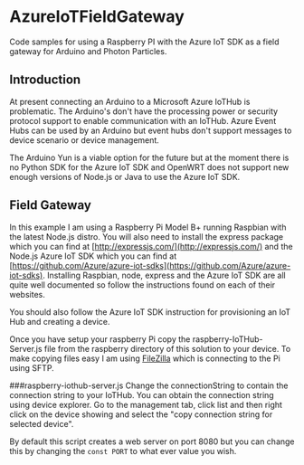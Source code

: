 # AzureIoTFieldGateway
Code samples for using a Raspberry PI with the Azure IoT SDK as a field gateway for Arduino and Photon Particles.  

## Introduction

At present connecting an Arduino to a Microsoft Azure IoTHub is problematic. The Arduino's don't have the processing power or security protocol support to enable communication with an IoTHub. Azure Event Hubs can be used by an Arduino but event hubs don't support messages to device scenario or device management.

The Arduino Yun is a viable option for the future but at the moment there is no Python SDK for the Azure IoT SDK and OpenWRT does not support new enough versions of Node.js or Java to use the Azure IoT SDK.

## Field Gateway

In this example I am using a Raspberry Pi Model B+ running Raspbian with the latest Node.js distro. You will also need to install the express package which you can find at [http://expressjs.com/](http://expressjs.com/) and the Node.js Azure IoT SDK which you can find at [https://github.com/Azure/azure-iot-sdks](https://github.com/Azure/azure-iot-sdks). Installing Raspbian, node, express and the Azure IoT SDK are all quite well documented so follow the instructions found on each of their websites. 

You should also follow the Azure IoT SDK instruction for provisioning an IoT Hub and creating a device.

Once you have setup your raspberry Pi copy the raspberry-IoTHub-Server.js file from the raspberry directory of this solution to your device. To make copying files easy I am using [FileZilla](https://filezilla-project.org/) which is connecting to the Pi using SFTP.

###raspberry-iothub-server.js
Change the connectionString to contain the connection string to your IoTHub. You can obtain the connection string using device explorer. Go to the management tab, click list and then right click on the device showing and select the "copy connection string for selected device". 

By default this script creates a web server on port 8080 but you can change this by changing the `const PORT` to what ever value you wish. 





